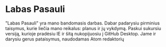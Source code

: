 # Labas Pasauli
"Labas Pasauli" yra mano bandomasis darbas. Dabar padarysiu pirminius taisymus,
kurie liečia mano reikalus: planus ir jų vykdymą.
Paskui sukursiu versiją, kurioje pradėsiu IE ir šitą nukopijuosiu į GitHub Desktop.
Jame ir darysiu gerus pataisymus,  naudodamas Atom redaktorių
